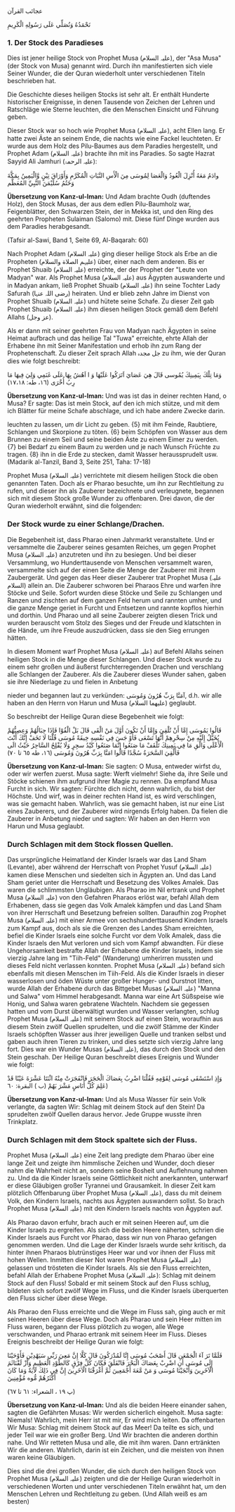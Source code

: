 عجائب القرآن

نَحْمَدُهُ وَنُصَلِّي عَلَى رَسُولِهِ الْكَرِيمِ

### 1. Der Stock des Paradieses

Dies ist jener heilige Stock von Prophet Musa (علیہ السلام), der "Asa Musa" (der Stock von Musa) genannt wird. Durch ihn manifestierten sich viele Seiner Wunder, die der Quran wiederholt unter verschiedenen Titeln beschrieben hat.

Die Geschichte dieses heiligen Stocks ist sehr alt. Er enthält Hunderte historischer Ereignisse, in denen Tausende von Zeichen der Lehren und Ratschläge wie Sterne leuchten, die den Menschen Einsicht und Führung geben.

Dieser Stock war so hoch wie Prophet Musa (علیہ السلام), acht Ellen lang. Er hatte zwei Äste an seinem Ende, die nachts wie eine Fackel leuchteten. Er wurde aus dem Holz des Pilu-Baumes aus dem Paradies hergestellt, und Prophet Adam (علیہ السلام) brachte ihn mit ins Paradies. So sagte Hazrat Sayyid Ali Jamhuri (علیہ الرحمۃ):

وادَمُ مَعَهُ أُنْزِلَ الْعُودُ وَالْعَصَا لِمُوسَى مِنَ الْأَسِ النَّبَاتِ الْمُكَرَّمِ وَأَوْرَاقَ تِيْنٍ وَّالْيَمِينُ بِمَكَّةَ وَخَتُمُ سُلَيْمَنَ النَّبِيِّ المُعَظَّم

**Übersetzung von Kanz-ul-Iman:** Und Adam brachte Oudh (duftendes Holz), den Stock Musas, der aus dem edlen Pilu-Baumholz war, Feigenblätter, den Schwarzen Stein, der in Mekka ist, und den Ring des geehrten Propheten Sulaiman (Salomo) mit. Diese fünf Dinge wurden aus dem Paradies herabgesandt.

(Tafsir al-Sawi, Band 1, Seite 69, Al-Baqarah: 60)


Nach Prophet Adam (علیہ السلام) ging dieser heilige Stock als Erbe an die Propheten (علیہم الصلاة والسلام) über, einer nach dem anderen. Bis er Prophet Shuaib (علیہ السلام) erreichte, der der Prophet der "Leute von Madyan" war. Als Prophet Musa (علیہ السلام) aus Ägypten auswanderte und in Madyan ankam, ließ Prophet Shuaib (علیہ السلام) ihn seine Tochter Lady Safurah (رضی اللہ عنہا) heiraten. Und er blieb zehn Jahre im Dienst von Prophet Shuaib (علیہ السلام) und hütete seine Schafe. Zu dieser Zeit gab Prophet Shuaib (علیہ السلام) ihm diesen heiligen Stock gemäß dem Befehl Allahs (عز وجل).

Als er dann mit seiner geehrten Frau von Madyan nach Ägypten in seine Heimat aufbrach und das heilige Tal "Tuwa" erreichte, ehrte Allah der Erhabene ihn mit Seiner Manifestation und erhob ihn zum Rang der Prophetenschaft. Zu dieser Zeit sprach Allah جل مجدہ zu ihm, wie der Quran dies wie folgt beschreibt:

وَمَا تِلْكَ بِيَمِينِكَ يُمُوسى قَالَ هِيَ عَصَايَ اَتَرَكُوا عَلَيْهَا وَ ا اَهُشُ بِهَا عَلَى غَنَمِي وَلِيَ فِيهَا مَا رِبُ أُخْرَى (١٦، طه: ۱۷،۱۸)

**Übersetzung von Kanz-ul-Iman:** Und was ist das in deiner rechten Hand, o Musa? Er sagte: Das ist mein Stock, auf den ich mich stütze, und mit dem ich Blätter für meine Schafe abschlage, und ich habe andere Zwecke darin.

leuchten zu lassen, um dir Licht zu geben. {5} mit ihm Feinde, Raubtiere, Schlangen und Skorpione zu töten. {6} beim Schöpfen von Wasser aus dem Brunnen zu einem Seil und seine beiden Äste zu einem Eimer zu werden. {7} bei Bedarf zu einem Baum zu werden und je nach Wunsch Früchte zu tragen. {8} ihn in die Erde zu stecken, damit Wasser heraussprudelt usw. (Madarik al-Tanzil, Band 3, Seite 251, Taha: 17-18)

Prophet Musa (علیہ السلام) verrichtete mit diesem heiligen Stock die oben genannten Taten. Doch als er Pharao besuchte, um ihn zur Rechtleitung zu rufen, und dieser ihn als Zauberer bezeichnete und verleugnete, begannen sich mit diesem Stock große Wunder zu offenbaren. Drei davon, die der Quran wiederholt erwähnt, sind die folgenden:

### Der Stock wurde zu einer Schlange/Drachen.

Die Begebenheit ist, dass Pharao einen Jahrmarkt veranstaltete. Und er versammelte die Zauberer seines gesamten Reiches, um gegen Prophet Musa (علیہ السلام) anzutreten und ihn zu besiegen. Und bei dieser Versammlung, wo Hunderttausende von Menschen versammelt waren, versammelte sich auf der einen Seite die Menge der Zauberer mit ihrem Zaubergerät. Und gegen das Heer dieser Zauberer trat Prophet Musa (علیہ السلام) allein an. Die Zauberer schworen bei Pharaos Ehre und warfen ihre Stöcke und Seile. Sofort wurden diese Stöcke und Seile zu Schlangen und Ranzen und zischten auf dem ganzen Feld herum und rannten umher, und die ganze Menge geriet in Furcht und Entsetzen und rannte kopflos hierhin und dorthin. Und Pharao und all seine Zauberer zeigten diesen Trick und wurden berauscht vom Stolz des Sieges und der Freude und klatschten in die Hände, um ihre Freude auszudrücken, dass sie den Sieg errungen hätten.

In diesem Moment warf Prophet Musa (علیہ السلام) auf Befehl Allahs seinen heiligen Stock in die Menge dieser Schlangen. Und dieser Stock wurde zu einem sehr großen und äußerst furchterregenden Drachen und verschlang alle Schlangen der Zauberer. Als die Zauberer dieses Wunder sahen, gaben sie ihre Niederlage zu und fielen in Anbetung


nieder und begannen laut zu verkünden: آمَنَّا بِرَبِّ هُرُونَ وَمُوسَى, d.h. wir alle haben an den Herrn von Harun und Musa (علیهما السلام) geglaubt.

So beschreibt der Heilige Quran diese Begebenheit wie folgt:

قَالُوا يَمُوسَى إِمَّا أَنْ تُلْقِيَ وَإِمَّا أَنْ تَكُونَ أَوَّلَ مَنْ الْقَى قَالَ بَلْ الْقُوْا فَإِذَا حِبَالُهُمْ وَعِصِيُّهُمْ يُخَيَّلُ إِلَيْهِ مِنْ سِحْرِهِمْ أَنَّهَا تَسْعَى فَأَوْ جَسَ فِي نَفْسِهِ خِيفَةً مُوسَى قُلْنَا لَا تَخَفْ إِنَّكَ أَنْتَ الْأَعْلَى وَالْقِ مَا فِي يَمِينِكَ تَلْقَفْ مَا صَنَعُوا إِنَّمَا صَنَعُوا كَيْدُ سجِرٍ وَلَا يُفْلِحُ السَّاحِرُ حَيْثُ الَى فَأُلْقِيَ السَّحَرَةُ سُجَّدًا قَالُوا امَنَّا بِرَبِّ هُرُونَ وَمُوسَى (١٦، طه ٦٥ تا ٧٠)

**Übersetzung von Kanz-ul-Iman:** Sie sagten: O Musa, entweder wirfst du, oder wir werfen zuerst. Musa sagte: Werft vielmehr! Siehe da, ihre Seile und Stöcke schienen ihm aufgrund ihrer Magie zu rennen. Da empfand Musa Furcht in sich. Wir sagten: Fürchte dich nicht, denn wahrlich, du bist der Höchste. Und wirf, was in deiner rechten Hand ist, es wird verschlingen, was sie gemacht haben. Wahrlich, was sie gemacht haben, ist nur eine List eines Zauberers, und der Zauberer wird nirgends Erfolg haben. Da fielen die Zauberer in Anbetung nieder und sagten: Wir haben an den Herrn von Harun und Musa geglaubt.

### Durch Schlagen mit dem Stock flossen Quellen.

Das ursprüngliche Heimatland der Kinder Israels war das Land Sham (Levante), aber während der Herrschaft von Prophet Yusuf (علیہ السلام) kamen diese Menschen und siedelten sich in Ägypten an. Und das Land Sham geriet unter die Herrschaft und Besetzung des Volkes Amalek. Das waren die schlimmsten Ungläubigen. Als Pharao im Nil ertrank und Prophet Musa (علیہ السلام) von den Gefahren Pharaos erlöst war,
befahl Allah dem Erhabenen, dass sie gegen das Volk Amalek kämpfen und das Land Sham von ihrer Herrschaft und Besetzung befreien sollten. Daraufhin zog Prophet Musa (علیہ السلام) mit einer Armee von sechshunderttausend Kindern Israels zum Kampf aus, doch als sie die Grenzen des Landes Sham erreichten, befiel die Kinder Israels eine solche Furcht vor dem Volk Amalek, dass die Kinder Israels den Mut verloren und sich vom Kampf abwandten. Für diese Ungehorsamkeit bestrafte Allah der Erhabene die Kinder Israels, indem sie vierzig Jahre lang im "Tiih-Feld" (Wanderung) umherirren mussten und dieses Feld nicht verlassen konnten. Prophet Musa (علیہ السلام) befand sich ebenfalls mit diesen Menschen im Tiih-Feld. Als die Kinder Israels in dieser wasserlosen und öden Wüste unter großer Hunger- und Durstnot litten, wurde Allah der Erhabene durch das Bittgebet Musas (علیہ السلام) "Manna und Salwa" vom Himmel herabgesandt. Manna war eine Art Süßspeise wie Honig, und Salwa waren gebratene Wachteln. Nachdem sie gegessen hatten und vom Durst überwältigt wurden und Wasser verlangten, schlug Prophet Musa (علیہ السلام) mit seinem Stock auf einen Stein, woraufhin aus diesem Stein zwölf Quellen sprudelten, und die zwölf Stämme der Kinder Israels schöpften Wasser aus ihrer jeweiligen Quelle und tranken selbst und gaben auch ihren Tieren zu trinken, und dies setzte sich vierzig Jahre lang fort. Dies war ein Wunder Musas (علیہ السلام), das durch den Stock und den Stein geschah. Der Heilige Quran beschreibt dieses Ereignis und Wunder wie folgt:

وَإِذِ اسْتَسْقَى مُوسَى لِقَوْمِهِ فَقُلْنَا اضْرِبُ بِعَصَاكَ الْحَجَرَ فَانْفَجَرَتْ مِنْهُ اثْنَتَا عَشْرَةَ عَيْنًا قَدْ عَلِمَ كُلُّ أَنَاسٍ مَشْرَ بَهُمْ (ب ) البقرة: ٦٠)

**Übersetzung von Kanz-ul-Iman:** Und als Musa Wasser für sein Volk verlangte, da sagten Wir: Schlag mit deinem Stock auf den Stein! Da sprudelten zwölf Quellen daraus hervor. Jede Gruppe wusste ihren Trinkplatz.

### Durch Schlagen mit dem Stock spaltete sich der Fluss.

Prophet Musa (علیہ السلام) eine Zeit lang predigte dem Pharao über eine lange Zeit und zeigte ihm himmlische Zeichen und Wunder, doch dieser nahm die Wahrheit nicht an, sondern seine Bosheit und Auflehnung nahmen zu. Und da die Kinder Israels seine Göttlichkeit nicht anerkannten, unterwarf er diese Gläubigen großer Tyrannei und Grausamkeit. In dieser Zeit kam plötzlich Offenbarung über Prophet Musa (علیہ السلام), dass du mit deinem Volk, den Kindern Israels, nachts aus Ägypten auswandern sollst. So brach Prophet Musa (علیہ السلام) mit den Kindern Israels nachts von Ägypten auf.

Als Pharao davon erfuhr, brach auch er mit seinen Heeren auf, um die Kinder Israels zu ergreifen. Als sich die beiden Heere näherten, schrien die Kinder Israels aus Furcht vor Pharao, dass wir nun von Pharao gefangen genommen werden. Und die Lage der Kinder Israels wurde sehr kritisch, da hinter ihnen Pharaos blutrünstiges Heer war und vor ihnen der Fluss mit hohen Wellen. Inmitten dieser Not waren Prophet Musa (علیہ السلام) gelassen und trösteten die Kinder Israels. Als sie den Fluss erreichten, befahl Allah der Erhabene Prophet Musa (علیہ السلام): Schlag mit deinem Stock auf den Fluss! Sobald er mit seinem Stock auf den Fluss schlug, bildeten sich sofort zwölf Wege im Fluss, und die Kinder Israels überquerten den Fluss sicher über diese Wege.

Als Pharao den Fluss erreichte und die Wege im Fluss sah, ging auch er mit seinen Heeren über diese Wege. Doch als Pharao und sein Heer mitten im Fluss waren, begann der Fluss plötzlich zu wogen, alle Wege verschwanden, und Pharao ertrank mit seinem Heer im Fluss. Dieses Ereignis beschreibt der Heilige Quran wie folgt:

فَلَمَّا تَرَ آءَ الْجَمْعَنِ قَالَ أَصْحَبُ مُوسَى إِنَّا لَمُدْرَكُونَ قَالَ كَلَّا إِنَّ مَعِيَ رَبِّي سَيَهْدِيْنِ فَأَوْحَيْنَا إِلَى مُوسَى أَنِ اضْرِبْ بِعَصَاكَ
الْبَحْرَ فَانْفَلَقَ فَكَانَ كُلِّ فِرْقٍ كَالطَّوْدِ الْعَظِيمِ وَأَزْ لَقْنَاثَمَ الْآخَرِينَ وَأَنْجَيْنَا مُوسَى وَ مَنْ مَّعَةَ أَجْمَعِينَ ثُمَّ أَغْرَقْنَا الْآخَرِينَ إِنَّ فِي ذَلِكَ لَآيَةٌ وَمَا كَانَ أَكْثَرُهُمْ مُّوه مُؤْمِنِينَ

(پ ۱۹ ، الشعراء: ٦١ تا ٦٧)

**Übersetzung von Kanz-ul-Iman:** Und als die beiden Heere einander sahen, sagten die Gefährten Musas: Wir werden sicherlich eingeholt. Musa sagte: Niemals! Wahrlich, mein Herr ist mit mir, Er wird mich leiten. Da offenbarten Wir Musa: Schlag mit deinem Stock auf das Meer! Da teilte es sich, und jeder Teil war wie ein großer Berg. Und Wir brachten die anderen dorthin nahe. Und Wir retteten Musa und alle, die mit ihm waren. Dann ertränkten Wir die anderen. Wahrlich, darin ist ein Zeichen, und die meisten von ihnen waren keine Gläubigen.

Dies sind die drei großen Wunder, die sich durch den heiligen Stock von Prophet Musa (علیہ السلام) zeigten und die der Heilige Quran wiederholt in verschiedenen Worten und unter verschiedenen Titeln erwähnt hat, um den Menschen Lehren und Rechtleitung zu geben. (Und Allah weiß es am besten)

